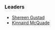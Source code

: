 ### Leaders
* [Shereen Gustad](mailto:shereen.gustad@owasp.org)
* [Kinnaird McQuade](mailto:kinnaird.mcquade@owasp.org)
